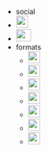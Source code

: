 -  	social
  - <img src='https://upload.wikimedia.org/wikipedia/commons/9/95/Font_Awesome_5_brands_github.svg' style='height:24px;'/> 
  - <img src='https://upload.wikimedia.org/wikipedia/commons/8/80/LinkedIn_Logo_2013.svg' style='height:24px;width:30px;object-fit:cover;object-position: 100% 0;'/>
- formats
  - <img src='https://upload.wikimedia.org/wikipedia/commons/4/48/Markdown-mark.svg' style='height:24px;'/>
  - <img src='https://upload.wikimedia.org/wikipedia/commons/7/7d/Adobe_PDF.svg' style='height:24px;'/>
  - <img src='https://upload.wikimedia.org/wikipedia/commons/8/87/PDF_file_icon.svg' style='height:24px;'/>
  - <img src='https://upload.wikimedia.org/wikipedia/commons/6/61/HTML5_logo_and_wordmark.svg' style='height:24px;'/>
  - <img src='https://upload.wikimedia.org/wikipedia/commons/f/fb/.docx_icon.svg' style='height:24px;'/>
  - <img src='https://json-schema.org/assets/logo.svg' style='height:24px;'/>
  - <img src='https://upload.wikimedia.org/wikipedia/commons/c/c9/JSON_vector_logo.svg' style='height:24px;'/>